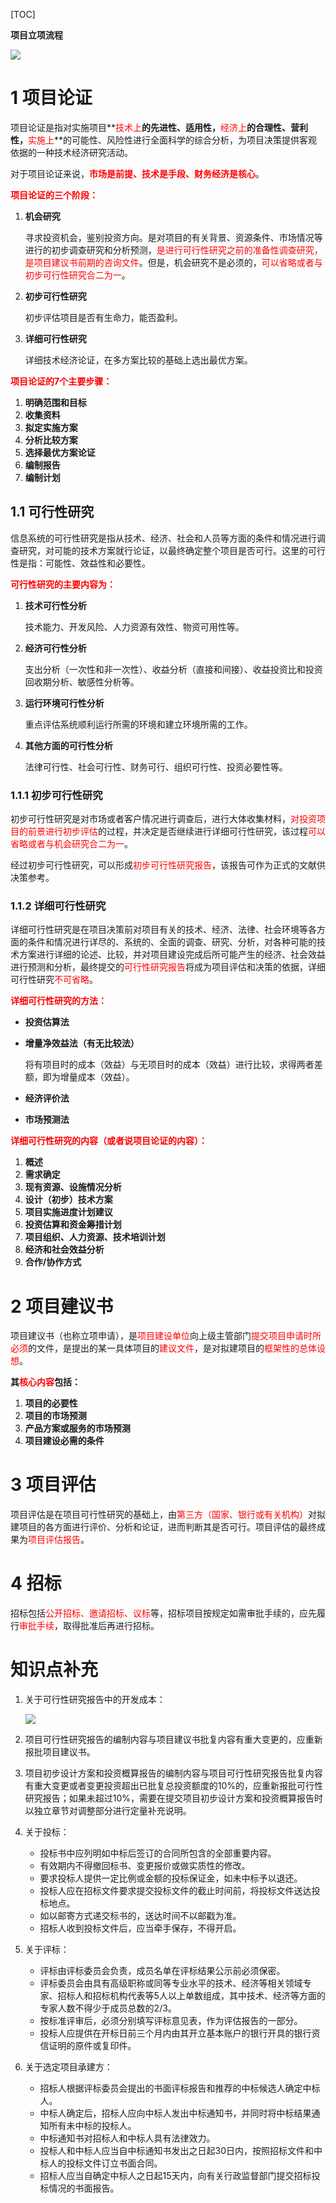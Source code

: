 [TOC]

**项目立项流程**

![](./resources/2.1.png)



# 1 项目论证

项目论证是指对实施项目**<font color="red">技术上</font>**的先进性、适用性，**<font color="red">经济上</font>**的合理性、营利性，**<font color="red">实施上</font>**的可能性、风险性进行全面科学的综合分析，为项目决策提供客观依据的一种技术经济研究活动。

对于项目论证来说，**<font color="red">市场是前提、技术是手段、财务经济是核心</font>**。



**<font color="red">项目论证的三个阶段：</font>**

1. **机会研究**

   寻求投资机会，鉴别投资方向。是对项目的有关背景、资源条件、市场情况等进行的初步调查研究和分析预测，<font color="red">是进行可行性研究之前的准备性调查研究，是项目建议书前期的咨询文件</font>。但是，机会研究不是必须的，<font color="red">可以省略或者与初步可行性研究合二为一</font>。

2. **初步可行性研究**

   初步评估项目是否有生命力，能否盈利。

3. **详细可行性研究**

   详细技术经济论证，在多方案比较的基础上选出最优方案。



**<font color="red">项目论证的7个主要步骤：</font>**

1. **明确范围和目标**
2. **收集资料**
3. **拟定实施方案**
4. **分析比较方案**
5. **选择最优方案论证**
6. **编制报告**
7. **编制计划**



## 1.1 可行性研究

信息系统的可行性研究是指从技术、经济、社会和人员等方面的条件和情况进行调查研究，对可能的技术方案就行论证，以最终确定整个项目是否可行。这里的可行性是指：可能性、效益性和必要性。



**<font color="red">可行性研究的主要内容为：</font>**

1. **技术可行性分析**

   技术能力、开发风险、人力资源有效性、物资可用性等。

2. **经济可行性分析**

   支出分析（一次性和非一次性）、收益分析（直接和间接）、收益投资比和投资回收期分析、敏感性分析等。

3. **运行环境可行性分析**

   重点评估系统顺利运行所需的环境和建立环境所需的工作。

4. **其他方面的可行性分析**

   法律可行性、社会可行性、财务可行、组织可行性、投资必要性等。



### 1.1.1 初步可行性研究

初步可行性研究是对市场或者客户情况进行调查后，进行大体收集材料，<font color="red">对投资项目的前景进行初步评估</font>的过程，并决定是否继续进行详细可行性研究，该过程<font color="red">可以省略或者与机会研究合二为一</font>。

经过初步可行性研究，可以形成<font color="red">初步可行性研究报告</font>，该报告可作为正式的文献供决策参考。



### 1.1.2 详细可行性研究

详细可行性研究是在项目决策前对项目有关的技术、经济、法律、社会环境等各方面的条件和情况进行详尽的、系统的、全面的调查、研究、分析，对各种可能的技术方案进行详细的论述、比较，并对项目建设完成后所可能产生的经济、社会效益进行预测和分析，最终提交的<font color="red">可行性研究报告</font>将成为项目评估和决策的依据，详细可行性研究<font color="red">不可省略</font>。



**<font color="red">详细可行性研究的方法：</font>**

- **投资估算法**

- **增量净效益法（有无比较法）**

  将有项目时的成本（效益）与无项目时的成本（效益）进行比较，求得两者差额，即为增量成本（效益）。

- **经济评价法**

- **市场预测法**



**<font color="red">详细可行性研究的内容（或者说项目论证的内容）：</font>**

1. **概述**
2. **需求确定**
3. **现有资源、设施情况分析**
4. **设计（初步）技术方案**
5. **项目实施进度计划建议**
6. **投资估算和资金筹措计划**
7. **项目组织、人力资源、技术培训计划**
8. **经济和社会效益分析**
9. **合作/协作方式**



# 2 项目建议书

项目建议书（也称立项申请），是<font color="red">项目建设单位</font>向上级主管部门<font color="red">提交项目申请时所必须</font>的文件，是提出的某一具体项目的<font color="red">建议文件</font>，是对拟建项目的<font color="red">框架性的总体设想</font>。



**其<font color="red">核心内容</font>包括：**

1. **项目的必要性**
2. **项目的市场预测**
3. **产品方案或服务的市场预测**
4. **项目建设必需的条件**



# 3 项目评估

项目评估是在项目可行性研究的基础上，由<font color="red">第三方（国家、银行或有关机构）</font>对拟建项目的各方面进行评价、分析和论证，进而判断其是否可行。项目评估的最终成果为<font color="red">项目评估报告</font>。



# 4 招标

招标包括<font color="red">公开招标、邀请招标、议标</font>等，招标项目按规定如需审批手续的，应先履行<font color="red">审批手续</font>，取得批准后再进行招标。



# 知识点补充

1. 关于可行性研究报告中的开发成本：

   ![](./resources/2.2.png)

2. 项目可行性研究报告的编制内容与项目建议书批复内容有重大变更的，应重新报批项目建议书。

3. 项目初步设计方案和投资概算报告的编制内容与项目可行性研究报告批复内容有重大变更或者变更投资超出已批复总投资额度的10%的，应重新报批可行性研究报告；如果未超过10%，需要在提交项目初步设计方案和投资概算报告时以独立章节对调整部分进行定量补充说明。

4. 关于投标：

   - 投标书中应列明如中标后签订的合同所包含的全部重要内容。
   - 有效期内不得撤回标书、变更报价或做实质性的修改。
   - 要求投标人提供一定比例或金额的投标保证金，如未中标予以退还。
   - 投标人应在招标文件要求提交投标文件的截止时间前，将投标文件送达投标地点。
   - 如以邮寄方式递交标书的，送达时间不以邮戳为准。
   - 招标人收到投标文件后，应当牵手保存，不得开启。

5. 关于评标：

   - 评标由评标委员会负责，成员名单在评标结果公示前必须保密。
   - 评标委员会由具有高级职称或同等专业水平的技术、经济等相关领域专家、招标人和招标机构代表等5人以上单数组成，其中技术、经济等方面的专家人数不得少于成员总数的2/3。
   - 按标准评审后，必须分别填写评标意见表，作为评估报告的一部分。
   - 投标人应提供在开标日前三个月内由其开立基本账户的银行开具的银行资信证明的原件或复印件。

6. 关于选定项目承建方：

   - 招标人根据评标委员会提出的书面评标报告和推荐的中标候选人确定中标人。
   - 中标人确定后，招标人应向中标人发出中标通知书，并同时将中标结果通知所有未中标的投标人。
   - 中标通知书对招标人和中标人具有法律效力。
   - 投标人和中标人应当自中标通知书发出之日起30日内，按照招标文件和中标人的投标文件订立书面合同。
   - 招标人应当自确定中标人之日起15天内，向有关行政监督部门提交招标投标情况的书面报告。

   


